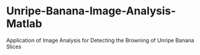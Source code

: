 # Unripe-Banana-Image-Analysis-Matlab
Application of Image Analysis for Detecting the Browning of Unripe Banana Slices
